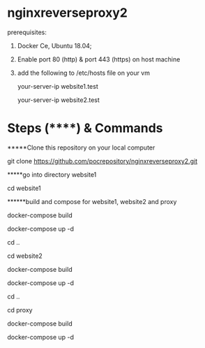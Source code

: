 # nginxreverseproxy2
 prerequisites: 
 
 1. Docker Ce, Ubuntu 18.04;

2. Enable port 80 (http) & port 443 (https) on host machine

3. add the following to /etc/hosts file on your vm

    your-server-ip   website1.test

    your-server-ip   website2.test
    
 # Steps (****) & Commands


*****Clone this repository on your local computer

git clone https://github.com/pocrepository/nginxreverseproxy2.git

*****go into directory website1

cd website1

******build and compose for website1, website2 and proxy

docker-compose build

docker-compose up -d

cd ..

cd website2

docker-compose build

docker-compose up -d

cd ..

cd proxy

docker-compose build

docker-compose up -d
